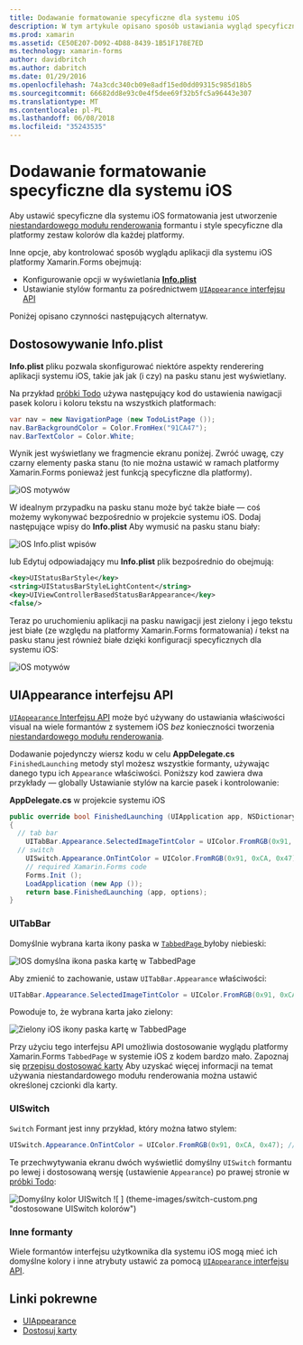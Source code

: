 ```yaml
---
title: Dodawanie formatowanie specyficzne dla systemu iOS
description: W tym artykule opisano sposób ustawiania wygląd specyficzne dla systemu iOS bez korzystania z niestandardowego modułu renderowania platformy Xamarin.Forms.
ms.prod: xamarin
ms.assetid: CE50E207-D092-4D88-8439-1B51F178E7ED
ms.technology: xamarin-forms
author: davidbritch
ms.author: dabritch
ms.date: 01/29/2016
ms.openlocfilehash: 74a3cdc340cb09e8adf15ed0dd09315c985d18b5
ms.sourcegitcommit: 66682dd8e93c0e4f5dee69f32b5fc5a96443e307
ms.translationtype: MT
ms.contentlocale: pl-PL
ms.lasthandoff: 06/08/2018
ms.locfileid: "35243535"
---
```

# <a name="adding-ios-specific-formatting"></a>Dodawanie formatowanie specyficzne dla systemu iOS

Aby ustawić specyficzne dla systemu iOS formatowania jest utworzenie [niestandardowego modułu renderowania](~/xamarin-forms/app-fundamentals/custom-renderer/index.md) formantu i style specyficzne dla platformy zestaw kolorów dla każdej platformy.

Inne opcje, aby kontrolować sposób wyglądu aplikacji dla systemu iOS platformy Xamarin.Forms obejmują:

* Konfigurowanie opcji w wyświetlania [ **Info.plist**](#info-plist)
* Ustawianie stylów formantu za pośrednictwem [ `UIAppearance` interfejsu API](#uiappearance)

Poniżej opisano czynności następujących alternatyw.

<a name="info-plist"/>

## <a name="customizing-infoplist"></a>Dostosowywanie Info.plist

**Info.plist** pliku pozwala skonfigurować niektóre aspekty renderering aplikacji systemu iOS, takie jak jak (i czy) na pasku stanu jest wyświetlany.

Na przykład [próbki Todo](https://developer.xamarin.com/samples/xamarin-forms/Todo/) używa następujący kod do ustawienia nawigacji pasek koloru i koloru tekstu na wszystkich platformach:

```csharp
var nav = new NavigationPage (new TodoListPage ());
nav.BarBackgroundColor = Color.FromHex("91CA47");
nav.BarTextColor = Color.White;
```

Wynik jest wyświetlany we fragmencie ekranu poniżej. Zwróć uwagę, czy czarny elementy paska stanu (to nie można ustawić w ramach platformy Xamarin.Forms ponieważ jest funkcją specyficzne dla platformy).

![](theme-images/status-default-sml.png "iOS motywów")

W idealnym przypadku na pasku stanu może być także białe — coś możemy wykonywać bezpośrednio w projekcie systemu iOS. Dodaj następujące wpisy do **Info.plist** Aby wymusić na pasku stanu biały:

![](theme-images/info-plist.png "iOS Info.plist wpisów")

lub Edytuj odpowiadający mu **Info.plist** plik bezpośrednio do obejmują:

```xml
<key>UIStatusBarStyle</key>
<string>UIStatusBarStyleLightContent</string>
<key>UIViewControllerBasedStatusBarAppearance</key>
<false/>
```

Teraz po uruchomieniu aplikacji na pasku nawigacji jest zielony i jego tekstu jest białe (ze względu na platformy Xamarin.Forms formatowania) *i* tekst na pasku stanu jest również białe dzięki konfiguracji specyficznych dla systemu iOS:

![](theme-images/status-white-sml.png "iOS motywów")

<a name="uiappearance"/>

## <a name="uiappearance-api"></a>UIAppearance interfejsu API

[ `UIAppearance` Interfejsu API](~/ios/user-interface/ios-ui/introduction-to-the-appearance-api.md) może być używany do ustawiania właściwości visual na wiele formantów z systemem iOS *bez* konieczności tworzenia [niestandardowego modułu renderowania](~/xamarin-forms/app-fundamentals/custom-renderer/index.md).

Dodawanie pojedynczy wiersz kodu w celu **AppDelegate.cs** `FinishedLaunching` metody styl możesz wszystkie formanty, używając danego typu ich `Appearance` właściwości. Poniższy kod zawiera dwa przykłady — globally Ustawianie stylów na karcie pasek i kontrolowanie:

**AppDelegate.cs** w projekcie systemu iOS

```csharp
public override bool FinishedLaunching (UIApplication app, NSDictionary options)
{
  // tab bar
    UITabBar.Appearance.SelectedImageTintColor = UIColor.FromRGB(0x91, 0xCA, 0x47); // green
  // switch
    UISwitch.Appearance.OnTintColor = UIColor.FromRGB(0x91, 0xCA, 0x47); // green
    // required Xamarin.Forms code
    Forms.Init ();
    LoadApplication (new App ());
    return base.FinishedLaunching (app, options);
}
```

### <a name="uitabbar"></a>UITabBar

Domyślnie wybrana karta ikony paska w [ `TabbedPage` ](~/xamarin-forms/app-fundamentals/navigation/tabbed-page.md) byłoby niebieski:

![](theme-images/tabbar-default.png "IOS domyślna ikona paska kartę w TabbedPage")

Aby zmienić to zachowanie, ustaw `UITabBar.Appearance` właściwości:

```csharp
UITabBar.Appearance.SelectedImageTintColor = UIColor.FromRGB(0x91, 0xCA, 0x47); // green
```

Powoduje to, że wybrana karta jako zielony:

![](theme-images/tabbar-custom.png "Zielony iOS ikony paska kartę w TabbedPage")

Przy użyciu tego interfejsu API umożliwia dostosowanie wyglądu platformy Xamarin.Forms `TabbedPage` w systemie iOS z kodem bardzo mało. Zapoznaj się [przepisu dostosować karty](https://developer.xamarin.com/recipes/cross-platform/xamarin-forms/ios/customize-tabs/) Aby uzyskać więcej informacji na temat używania niestandardowego modułu renderowania można ustawić określonej czcionki dla karty.

### <a name="uiswitch"></a>UISwitch

`Switch` Formant jest inny przykład, który można łatwo stylem:

```csharp
UISwitch.Appearance.OnTintColor = UIColor.FromRGB(0x91, 0xCA, 0x47); // green
```

Te przechwytywania ekranu dwóch wyświetlić domyślny `UISwitch` formantu po lewej i dostosowaną wersję (ustawienie `Appearance`) po prawej stronie w [próbki Todo](https://developer.xamarin.com/samples/xamarin-forms/Todo/):

![](theme-images/switch-default.png "Domyślny kolor UISwitch") ![ ] (theme-images/switch-custom.png "dostosowane UISwitch kolorów")

### <a name="other-controls"></a>Inne formanty

Wiele formantów interfejsu użytkownika dla systemu iOS mogą mieć ich domyślne kolory i inne atrybuty ustawić za pomocą [ `UIAppearance` interfejsu API](~/ios/user-interface/ios-ui/introduction-to-the-appearance-api.md).



## <a name="related-links"></a>Linki pokrewne

- [UIAppearance](~/ios/user-interface/ios-ui/introduction-to-the-appearance-api.md)
- [Dostosuj karty](https://developer.xamarin.com/recipes/cross-platform/xamarin-forms/ios/customize-tabs/)
